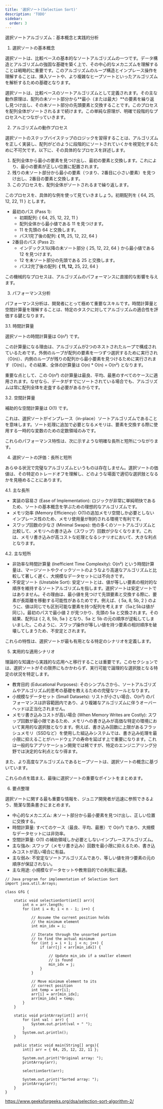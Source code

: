 ```yaml
---
title: '選択ソート(Selection Sort)'
description: 'TODO'
sidebar:
  order: 3
---
```

選択ソートアルゴリズム：基本概念と実践的分析

1. 選択ソートの基本概念

選択ソートは、比較ベースの基本的なソートアルゴリズムの一つです。データ構造とアルゴリズムの強固な基礎を築く上で、その中心的なメカニズムを理解することは戦略的に重要です。このアルゴリズムのループ構造とインプレース操作を理解することは、挿入ソートや、より複雑なヒープソートといったアルゴリズムを解析するための基礎となります。

選択ソートは、比較ベースのソートアルゴリズムとして定義されます。その主な動作原理は、配列の未ソート部分から**最小（または最大）**の要素を繰り返し見つけ出し、その未ソート部分の先頭要素と交換することです。このプロセスを配列全体がソートされるまで続けます。この単純な原理が、明確で段階的なプロセスへとつながっていきます。

2. アルゴリズムの動作プロセス

選択ソートのステップバイステップのロジックを習得することは、アルゴリズムを正しく実装し、配列がどのように段階的にソートされていくかを視覚化するために不可欠です。以下に、その具体的なプロセスを詳述します。

1. 配列全体から最小の要素を見つけ出し、最初の要素と交換します。これにより、最小の要素が正しい位置に配置されます。
2. 残りの未ソート部分から最小の要素（つまり、2番目に小さい要素）を見つけ出し、2番目の要素と交換します。
3. このプロセスを、配列全体がソートされるまで繰り返します。

このプロセスを、具体的な例を使って見ていきましょう。初期配列を { 64, 25, 12, 22, 11 } とします。

* 最初のパス (Pass 1):
  * 初期配列: { 64, 25, 12, 22, 11 }
  * 配列全体から最小値である 11 を見つけます。
  * 11 を先頭の 64 と交換します。
  * パス1完了後の配列: **{ 11,** 25, 12, 22, 64 }
* 2番目のパス (Pass 2):
  * インデックス1以降の未ソート部分 { 25, 12, 22, 64 } から最小値である 12 を見つけます。
  * 12 を未ソート部分の先頭である 25 と交換します。
  * パス2完了後の配列: **{ 11, 12,** 25, 22, 64 }

この機械的なプロセスは、アルゴリズムのパフォーマンスに直接的な影響を与えます。

3. パフォーマンス分析

パフォーマンス分析は、開発者にとって極めて重要なスキルです。時間計算量と空間計算量を理解することは、特定のタスクに対してアルゴリズムの適合性を評価する鍵となります。

3.1. 時間計算量

選択ソートの時間計算量は O(n²) です。

この計算量になる理由は、アルゴリズムが2つのネストされたループで構成されているためです。外側のループが配列の要素を一つずつ選択するために実行され（O(n)）、内側のループが残りの配列から最小要素を見つけるために実行されます（O(n)）。その結果、全体の計算量は O(n) * O(n) = O(n²) となります。

重要な点として、この O(n²) の計算量は最良、平均、最悪のすべてのケースに適用されます。なぜなら、データがすでにソートされている場合でも、アルゴリズムは常に配列全体を走査する必要があるからです。

3.2. 空間計算量

補助的な空間計算量は O(1) です。

これは、選択ソートがインプレース（in-place）ソートアルゴリズムであることを意味します。ソート処理に追加で必要となるメモリは、要素を交換する際に使用する一時的な変数のための定数領域のみです。

これらのパフォーマンス特性は、次に示すような明確な長所と短所につながります。

4. 選択ソートの評価：長所と短所

あらゆる状況で完璧なアルゴリズムというものは存在しません。選択ソートの価値は、その特定のトレードオフを理解し、どのような場面で適切な選択肢となるかを見極めることにあります。

4.1. 主な長所

* 実装の容易さ (Ease of Implementation): ロジックが非常に単純明快であるため、ソートの基本概念を学ぶための理想的なアルゴリズムです。
* メモリ効率 (Memory Efficiency): O(1)の追加メモリ空間しか必要としないインプレース性のため、メモリ使用量が制約される環境で有利です。
* スワップ回数の少なさ (Minimal Swaps): 他の多くのソートアルゴリズムと比較して、メモリへの書き込み（スワップ）回数が少なくなります。これは、メモリ書き込みが高コストな処理となるシナリオにおいて、大きな利点となります。

4.2. 主な短所

* 非効率な時間計算量 (Inefficient Time Complexity): O(n²) という時間計算量は、マージソートやクイックソートのようなより高速なアルゴリズムと比較して著しく遅く、大規模なデータセットには不向きです。
* 不安定ソート (Unstable Sort): 安定ソートとは、値が等しい要素の相対的な順序を維持するソートアルゴリズムを指します。選択ソートは安定ソートではありません。その理由は、最小値を見つけて先頭要素と交換する際に、要素が長距離を移動する可能性があるためです。例えば、{ 5a, 8, 5b, 2 } のように、値は同じでも区別可能な要素を持つ配列を考えます（5aと5bは値が同じ）。最初のパスで最小値 2 が見つかり、先頭の 5a と交換されます。その結果、配列は { 2, 8, 5b, 5a } となり、5a と 5b の元の順序が逆転してしまいました。このように、スワップ操作が等しい値を持つ要素の相対順序を破壊してしまうため、不安定とされます。

これらの特性は、選択ソートが最も有用となる特定のシナリオを定義します。

5. 実用的な適用シナリオ

理論的な知識から実践的な応用へと移行することは重要です。このセクションでは、選択ソートがその限界にもかかわらず、実行可能で論理的な選択肢となる特定の状況を特定します。

* 教育目的 (Educational Purposes): そのシンプルさから、ソートアルゴリズムやアルゴリズム的思考の基礎を教えるための完璧なツールとなります。
* 小規模なデータセット (Small Datasets): リストが小さい場合、O(n²) のパフォーマンスは許容範囲内であり、より複雑なアルゴリズムに伴うオーバーヘッドは正当化されません。
* メモリ書き込みコストが高い場合 (When Memory Writes are Costly): スワップ回数が最小限であるため、メモリへの書き込みが高価な特定の環境において実用的な選択肢となります。例えば、書き込み回数に上限があるフラッシュメモリ（SSDなど）を使用した組込みシステムでは、書き込み処理を最小限に抑えることがハードウェアの寿命を延ばす上で重要になります。これは一般的なアプリケーション開発では稀ですが、特定のエンジニアリング分野では決定的な利点となり得ます。

また、より高度なアルゴリズムであるヒープソートは、選択ソートの概念に基づいています。

これらの点を踏まえ、最後に選択ソートの重要なポイントをまとめます。

6. 要点整理

選択ソートに関する最も重要な情報を、ジュニア開発者が迅速に参照できるよう、簡潔な箇条書きにまとめます。

* 中心的なメカニズム: 未ソート部分から最小要素を見つけ出し、正しい位置に交換する。
* 時間計算量: すべてのケース（最良、平均、最悪）で O(n²) であり、大規模なデータセットには非効率。
* 空間計算量: O(1) の補助領域しか必要としないインプレースアルゴリズム。
* 主な強み: スワップ（メモリ書き込み）回数を最小限に抑えるため、書き込みコストが高い場合に有益。
* 主な弱み: 不安定なソートアルゴリズムであり、等しい値を持つ要素の元の順序が保証されない。
* 主な用途: 小規模なデータセットや教育目的での利用に最適。

```
// Java program for implementation of Selection Sort
import java.util.Arrays;

class GfG {

    static void selectionSort(int[] arr){
        int n = arr.length;
        for (int i = 0; i < n - 1; i++) {
          
            // Assume the current position holds
            // the minimum element
            int min_idx = i;

            // Iterate through the unsorted portion
            // to find the actual minimum
            for (int j = i + 1; j < n; j++) {
                if (arr[j] < arr[min_idx]) {
                  
                    // Update min_idx if a smaller element
                    // is found
                    min_idx = j;
                }
            }

            // Move minimum element to its
            // correct position
            int temp = arr[i];
            arr[i] = arr[min_idx];
            arr[min_idx] = temp;           
        }
    }

    static void printArray(int[] arr){
        for (int val : arr) {
            System.out.print(val + " ");
        }
        System.out.println();
    }
  
    public static void main(String[] args){
        int[] arr = { 64, 25, 12, 22, 11 };

        System.out.print("Original array: ");
        printArray(arr);

        selectionSort(arr);

        System.out.print("Sorted array: ");
        printArray(arr);
    }
}

```


https://www.geeksforgeeks.org/dsa/selection-sort-algorithm-2/